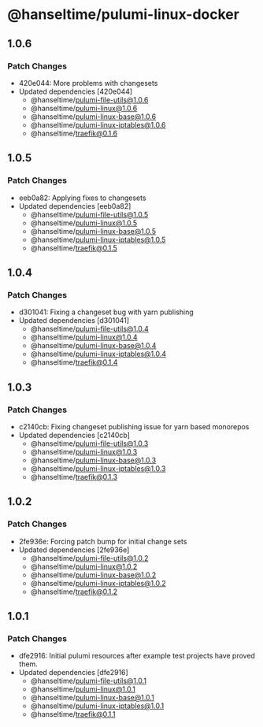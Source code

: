 # @hanseltime/pulumi-linux-docker

## 1.0.6

### Patch Changes

- 420e044: More problems with changesets
- Updated dependencies [420e044]
  - @hanseltime/pulumi-file-utils@1.0.6
  - @hanseltime/pulumi-linux@1.0.6
  - @hanseltime/pulumi-linux-base@1.0.6
  - @hanseltime/pulumi-linux-iptables@1.0.6
  - @hanseltime/traefik@0.1.6

## 1.0.5

### Patch Changes

- eeb0a82: Applying fixes to changesets
- Updated dependencies [eeb0a82]
  - @hanseltime/pulumi-file-utils@1.0.5
  - @hanseltime/pulumi-linux@1.0.5
  - @hanseltime/pulumi-linux-base@1.0.5
  - @hanseltime/pulumi-linux-iptables@1.0.5
  - @hanseltime/traefik@0.1.5

## 1.0.4

### Patch Changes

- d301041: Fixing a changeset bug with yarn publishing
- Updated dependencies [d301041]
  - @hanseltime/pulumi-file-utils@1.0.4
  - @hanseltime/pulumi-linux@1.0.4
  - @hanseltime/pulumi-linux-base@1.0.4
  - @hanseltime/pulumi-linux-iptables@1.0.4
  - @hanseltime/traefik@0.1.4

## 1.0.3

### Patch Changes

- c2140cb: Fixing changeset publishing issue for yarn based monorepos
- Updated dependencies [c2140cb]
  - @hanseltime/pulumi-file-utils@1.0.3
  - @hanseltime/pulumi-linux@1.0.3
  - @hanseltime/pulumi-linux-base@1.0.3
  - @hanseltime/pulumi-linux-iptables@1.0.3
  - @hanseltime/traefik@0.1.3

## 1.0.2

### Patch Changes

- 2fe936e: Forcing patch bump for initial change sets
- Updated dependencies [2fe936e]
  - @hanseltime/pulumi-file-utils@1.0.2
  - @hanseltime/pulumi-linux@1.0.2
  - @hanseltime/pulumi-linux-base@1.0.2
  - @hanseltime/pulumi-linux-iptables@1.0.2
  - @hanseltime/traefik@0.1.2

## 1.0.1

### Patch Changes

- dfe2916: Initial pulumi resources after example test projects have proved them.
- Updated dependencies [dfe2916]
  - @hanseltime/pulumi-file-utils@1.0.1
  - @hanseltime/pulumi-linux@1.0.1
  - @hanseltime/pulumi-linux-base@1.0.1
  - @hanseltime/pulumi-linux-iptables@1.0.1
  - @hanseltime/traefik@0.1.1
